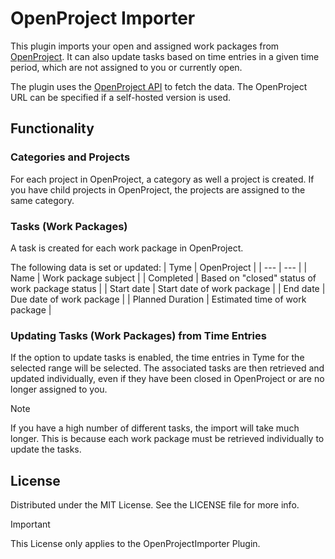 # OpenProject Importer

This plugin imports your open and assigned work packages from [OpenProject](https://www.openproject.org). It can also update tasks based on time entries in a given time period, which are not assigned to you or currently open.

The plugin uses the [OpenProject API](https://www.openproject.org/docs/api/) to fetch the data. The OpenProject URL can be specified if a self-hosted version is used.

## Functionality

### Categories and Projects

For each project in OpenProject, a category as well a project is created. If you have child projects in OpenProject, the projects are assigned to the same category.

### Tasks (Work Packages)

A task is created for each work package in OpenProject.

The following data is set or updated:
| Tyme | OpenProject |
| --- | --- |
| Name | Work package subject |
| Completed | Based on "closed" status of work package status |
| Start date | Start date of work package |
| End date | Due date of work package |
| Planned Duration | Estimated time of work package |

### Updating Tasks (Work Packages) from Time Entries

If the option to update tasks is enabled, the time entries in Tyme for the selected range will be selected. The associated tasks are then retrieved and updated individually, even if they have been closed in OpenProject or are no longer assigned to you.

> [!NOTE]
> If you have a high number of different tasks, the import will take much longer. This is because each work package must be retrieved individually to update the tasks.

## License

Distributed under the MIT License. See the LICENSE file for more info.

> [!IMPORTANT]  
> This License only applies to the OpenProjectImporter Plugin.

